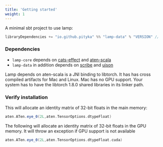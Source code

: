 ```yaml
---
title: 'Getting started'
weight: 1
---
```


A minimal sbt project to use lamp:

```scala
libraryDependencies += "io.github.pityka" %% "lamp-data" % "VERSION" // look at the github page for version
```

### Dependencies
- `lamp-core` depends on [cats-effect](https://github.com/typelevel/cats-effect) and [aten-scala](https://github.com/pityka/aten-scala)
- `lamp-data` in addition depends on [scribe](https://github.com/outr/scribe) and [ujson](https://github.com/lihaoyi/upickle)

Lamp depends on aten-scala is a JNI binding to libtorch. It has has cross compiled artifacts for Mac and Linux. Mac has no GPU support. Your system has to have the libtorch 1.8.0 shared libraries in its linker path.

### Verify installation
This will allocate an identity matrix of 32-bit floats in the main memory:
```scala mdoc
aten.ATen.eye_0(2L,aten.TensorOptions.dtypeFloat)
```

The following will allocate an identity matrix of 32-bit floats in the GPU memory. It will throw an exception if GPU support is not available
```scala mdoc:compile-only
aten.ATen.eye_0(2L,aten.TensorOptions.dtypeFloat.cuda)
```